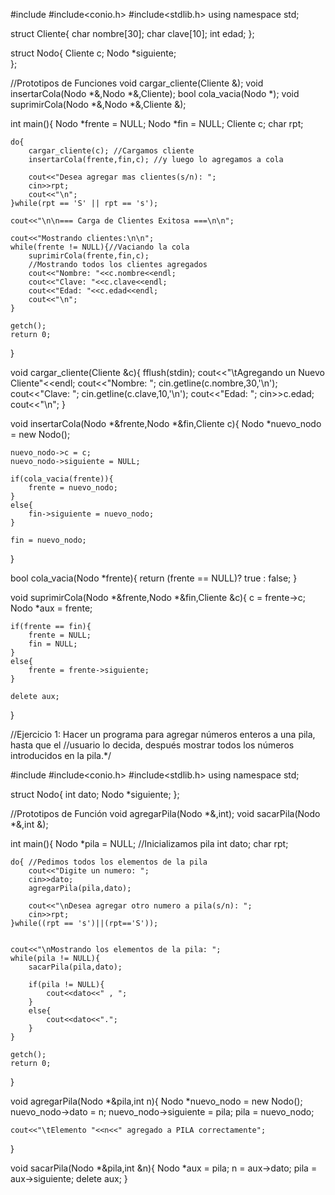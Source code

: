 #include<iostream>
#include<conio.h>
#include<stdlib.h>
using namespace std;

struct Cliente{
	char nombre[30];
	char clave[10];
	int edad;
};

struct Nodo{
	Cliente c;
	Nodo *siguiente;	
};

//Prototipos de Funciones
void cargar_cliente(Cliente &);
void insertarCola(Nodo *&,Nodo *&,Cliente);
bool cola_vacia(Nodo *);
void suprimirCola(Nodo *&,Nodo *&,Cliente &);

int main(){
	Nodo *frente = NULL;
	Nodo *fin = NULL;
	Cliente c;
	char rpt;
	
	do{
		cargar_cliente(c); //Cargamos cliente
		insertarCola(frente,fin,c); //y luego lo agregamos a cola
		
		cout<<"Desea agregar mas clientes(s/n): ";
		cin>>rpt;
		cout<<"\n";
	}while(rpt == 'S' || rpt == 's');
	
	cout<<"\n\n=== Carga de Clientes Exitosa ===\n\n";
	
	cout<<"Mostrando clientes:\n\n";
	while(frente != NULL){//Vaciando la cola
		suprimirCola(frente,fin,c);
		//Mostrando todos los clientes agregados
		cout<<"Nombre: "<<c.nombre<<endl;
		cout<<"Clave: "<<c.clave<<endl;
		cout<<"Edad: "<<c.edad<<endl;
		cout<<"\n";		
	}	
	
	getch();
	return 0;
}

void cargar_cliente(Cliente &c){
	fflush(stdin);
	cout<<"\tAgregando un Nuevo Cliente"<<endl;
	cout<<"Nombre: "; cin.getline(c.nombre,30,'\n');
	cout<<"Clave: "; cin.getline(c.clave,10,'\n');
	cout<<"Edad: "; cin>>c.edad;
	cout<<"\n";
} 

void insertarCola(Nodo *&frente,Nodo *&fin,Cliente c){
	Nodo *nuevo_nodo = new Nodo();
	
	nuevo_nodo->c = c;
	nuevo_nodo->siguiente = NULL;
	
	if(cola_vacia(frente)){
		frente = nuevo_nodo;
	}
	else{
		fin->siguiente = nuevo_nodo;
	}
	
	fin = nuevo_nodo;
}

bool cola_vacia(Nodo *frente){
	return (frente == NULL)? true : false;
}

void suprimirCola(Nodo *&frente,Nodo *&fin,Cliente &c){
	c = frente->c;
	Nodo *aux = frente;
	
	if(frente == fin){
		frente = NULL;
		fin = NULL;
	}
	else{
		frente = frente->siguiente;
	}
	
	delete aux;
}

//Ejercicio 1: Hacer un programa para agregar números enteros a una pila, hasta que el
//usuario lo decida, después mostrar todos los números introducidos en la pila.*/

#include<iostream>
#include<conio.h>
#include<stdlib.h>
using namespace std;

struct Nodo{
	int dato;
	Nodo *siguiente;
};

//Prototipos de Función
void agregarPila(Nodo *&,int); 
void sacarPila(Nodo *&,int &);

int main(){
	Nodo *pila = NULL;	//Inicializamos pila
	int dato;
	char rpt;
	
	do{ //Pedimos todos los elementos de la pila
		cout<<"Digite un numero: ";
		cin>>dato;
		agregarPila(pila,dato);
	
		cout<<"\nDesea agregar otro numero a pila(s/n): ";
		cin>>rpt;
	}while((rpt == 's')||(rpt=='S'));
	
	
	cout<<"\nMostrando los elementos de la pila: ";
	while(pila != NULL){
		sacarPila(pila,dato);
		
		if(pila != NULL){
			cout<<dato<<" , ";
		}
		else{
			cout<<dato<<".";
		}
	}
	
	getch();
	return 0;
}

void agregarPila(Nodo *&pila,int n){
	Nodo *nuevo_nodo = new Nodo();
	nuevo_nodo->dato = n;
	nuevo_nodo->siguiente = pila;
	pila = nuevo_nodo;
	
	cout<<"\tElemento "<<n<<" agregado a PILA correctamente";
}

void sacarPila(Nodo *&pila,int &n){
	Nodo *aux = pila;
	n = aux->dato;
	pila = aux->siguiente;
	delete aux;
}




